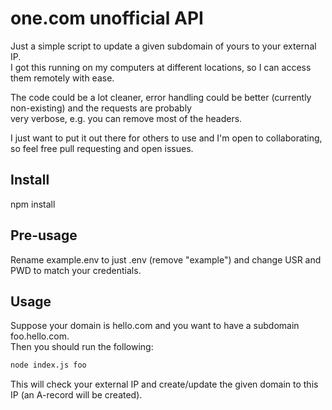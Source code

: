 # one.com unofficial API
Just a simple script to update a given subdomain of yours to your external IP.  
I got this running on my computers at different locations, so I can access them remotely with ease.  
  
The code could be a lot cleaner, error handling could be better (currently non-existing) and the requests are probably  
very verbose, e.g. you can remove most of the headers.  
  
I just want to put it out there for others to use and I'm open to collaborating, so feel free pull requesting and open issues.

## Install
npm install

## Pre-usage
Rename example.env to just .env (remove "example") and change USR and PWD to match your credentials.

## Usage
Suppose your domain is hello.com and you want to have a subdomain foo.hello.com.  
Then you should run the following:  
```bash
node index.js foo
```

This will check your external IP and create/update the given domain to this IP (an A-record will be created).
